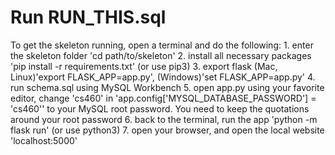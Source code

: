 # Run RUN_THIS.sql 

To get the skeleton running, open a terminal and do the following:
	1. enter the skeleton folder 'cd path/to/skeleton'
	2. install all necessary packages 'pip install -r requirements.txt' (or use pip3)
	3. export flask (Mac, Linux)'export FLASK_APP=app.py', (Windows)'set FLASK_APP=app.py'
	4. run schema.sql using MySQL Workbench
	5. open app.py using your favorite editor, change 'cs460' in 'app.config['MYSQL_DATABASE_PASSWORD'] = 'cs460'' to your MySQL root password. You need to keep the quotations around your root password
	6. back to the terminal, run the app 'python -m flask run' (or use python3)
	7. open your browser, and open the local website 'localhost:5000'
